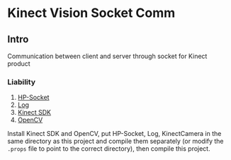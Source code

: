 # Kinect Vision Socket Comm


## Intro
Communication between client and server through socket for Kinect product


### Liability

1. [HP-Socket](https://github.com/ldcsaa/HP-Socket)
1. [Log](https://github.com/PDA26/Log)
1. [Kinect SDK](https://www.microsoft.com/en-us/download/details.aspx?id=44561)
1. [OpenCV](https://opencv.org/)

Install Kinect SDK and OpenCV, put HP-Socket, Log, KinectCamera in the same directory as this project and compile them separately (or modify the `.props` file to point to the correct directory), then compile this project.
